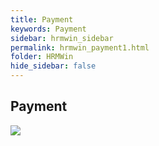 ```yaml
---
title: Payment
keywords: Payment
sidebar: hrmwin_sidebar
permalink: hrmwin_payment1.html
folder: HRMWin   
hide_sidebar: false
---
```


## Payment

![](http://docs.risersoft.com/hrmnirvana/ImagesExt/image8_127.jpg)
